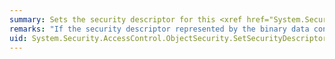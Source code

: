 ```yaml
---
summary: Sets the security descriptor for this <xref href="System.Security.AccessControl.ObjectSecurity"></xref> object from the specified binary data.
remarks: "If the security descriptor represented by the binary data contains `null` for its discretionary access control list (DACL), a single access control entry (ACE) that allows everyone full access (AEFA) is added to the DACL. If an application modifies the DACL of a security descriptor to which an AEFA ACE has been added, the AEFA ACE is persisted with the DACL when that DACL is persisted.  \n  \n This can result in an application unintentionally allowing access to principals. Because of this, an application should check for the existence of an AEFA ACE and remove it before modifying any security descriptor."
uid: System.Security.AccessControl.ObjectSecurity.SetSecurityDescriptorBinaryForm*
---
```

